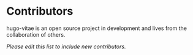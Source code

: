 Contributors
============
hugo-vitae is an open source project in development and lives from the
collaboration of others.

*Please edit this list to include new contributors.*
